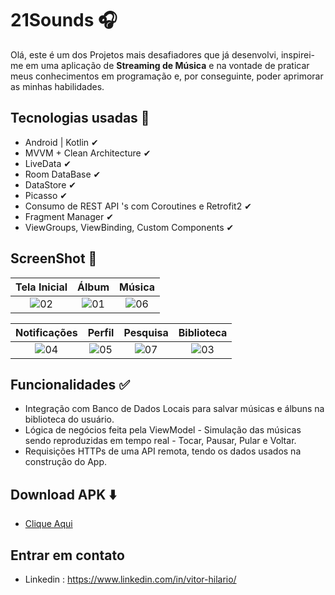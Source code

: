 
# 21Sounds 🎧

Olá, este é um dos Projetos mais desafiadores que já desenvolvi, inspirei-me em uma aplicação de **Streaming de Música** e na vontade de praticar meus conhecimentos em programação e, por conseguinte, poder aprimorar as minhas habilidades.

## Tecnologias usadas 🚀

- Android | Kotlin ✔︎
- MVVM + Clean Architecture ✔︎
- LiveData ✔︎
- Room DataBase ✔︎
- DataStore ✔︎
- Picasso ✔︎
- Consumo de REST API 's com Coroutines e Retrofit2 ✔︎
- Fragment Manager ✔︎
- ViewGroups, ViewBinding, Custom Components ✔︎

## ScreenShot 📸

| Tela Inicial | Álbum | Música |
| :--------------------: | :--------------------: | :--------------------: |
| ![02](https://user-images.githubusercontent.com/81326138/223217237-6c98f503-a7cb-48c0-af8b-69fffe379726.jpg) | ![01](https://user-images.githubusercontent.com/81326138/223217436-0ced2ad3-9a52-475c-8764-bcb1ed0ccdac.jpg) | ![06](https://user-images.githubusercontent.com/81326138/223217480-cc8fd668-ccca-49dd-a3e3-2af9164db9bd.jpg) |

| Notificações | Perfil | Pesquisa | Biblioteca |
| :--------------------: | :--------------------: | :--------------------: | :--------------------: |
| ![04](https://user-images.githubusercontent.com/81326138/223218208-6d54eecd-0f49-4277-a5c8-e7039861d0bd.jpg) | ![05](https://user-images.githubusercontent.com/81326138/223218248-ef9cfaa7-441f-415c-a242-57f2dcdb3acc.jpg) | ![07](https://user-images.githubusercontent.com/81326138/223218334-57a5aa7c-5fcb-4452-a302-e9d099c2aa5f.jpg) | ![03](https://user-images.githubusercontent.com/81326138/223218440-ae56f5e5-405c-4253-ad54-61fbd549310f.jpg) |

## Funcionalidades ✅
- Integração com Banco de Dados Locais para salvar músicas e álbuns na biblioteca do usuário.
- Lógica de negócios feita pela ViewModel - Simulação das músicas sendo reproduzidas em tempo real - Tocar, Pausar, Pular e Voltar.
- Requisições HTTPs de uma API remota, tendo os dados usados na construção do App. 

## Download APK ⬇️
- [Clique Aqui](https://github.com/vitor-hilario/21Sounds/releases/download/v1.0.0-alpha/21Sounds.apk)

## Entrar em contato 
- Linkedin : https://www.linkedin.com/in/vitor-hilario/
